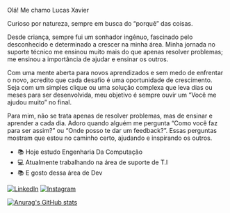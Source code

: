 Olá! Me chamo Lucas Xavier

Curioso por natureza, sempre em busca do “porquê” das coisas.

Desde criança, sempre fui um sonhador ingênuo, fascinado pelo desconhecido e determinado a crescer na minha área. Minha jornada no suporte técnico me ensinou muito mais do que apenas resolver problemas; me ensinou a importância de ajudar e ensinar os outros.

Com uma mente aberta para novos aprendizados e sem medo de enfrentar o novo, acredito que cada desafio é uma oportunidade de crescimento. Seja com um simples clique ou uma solução complexa que leva dias ou meses para ser desenvolvida, meu objetivo é sempre ouvir um “Você me ajudou muito” no final.

Para mim, não se trata apenas de resolver problemas, mas de ensinar e aprender a cada dia. Adoro quando alguém me pergunta “Como você faz para ser assim?” ou “Onde posso te dar um feedback?”. Essas perguntas mostram que estou no caminho certo, ajudando e inspirando os outros.

- 📚 Hoje estudo Engenharia Da Computação 
- 💻 Atualmente trabalhando na área de suporte de T.I
- 📚 E gosto dessa área de Dev

[![LinkedIn](https://img.shields.io/badge/LinkedIn-Perfil-blue)](https://www.linkedin.com/in/lucas-xavier-n)
[![Instagram](https://img.shields.io/badge/Instagram-Perfil-ff69b4)](https://www.instagram.com/lucas_xaviers_)

  
<div>
<a href="https://github.com/Lucas-Br10/Lucas-Xavier">
  
![Anurag's GitHub stats](https://github-readme-stats.vercel.app/api?username=Lucas-Br10&show_icons=true)
</div>


          




